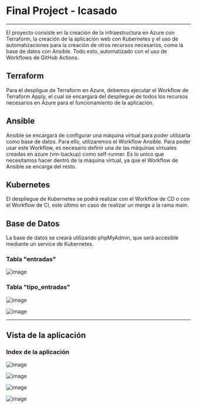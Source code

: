 # Final Project - Icasado
---
El proyecto consiste en la creación de la infraestructura en Azure con Terraform, la creación de la aplicación web con Kubernetes y el uso de automatizaciones para la creación de otros recursos necesarios, como la base de datos con Ansible.
Todo esto, automatizado con el uso de Workflows de GitHub Actions.

## Terraform
Para el despligue de Terraform en Azure, debemos ejecutar el Workflow de Terraform Apply, el cual se encargará del despliegue de todos los recursos necesarios en Azure para el funcionamiento de la aplicación.

## Ansible
Ansible se encargará de configurar una máquina virtual para poder utilizarla como base de datos. Para ello, utilizaremos el Workflow Ansible. Para poder usar este Workflow, es necesario definir una de las máquinas virtuales creadas en azure (vm-backup) como self-runner. Es lo unico que necesitamos hacer dentro de la máquina virtual, ya que el Workflow de Ansible se encarga del resto.

## Kubernetes
El despliegue de Kubernetes se podrá realizar con el Workflow de CD o con el Workflow de CI, este último en caso de realizar un merge a la rama main.

## Base de Datos
La base de datos se creará utilizando phpMyAdmin, que será accesible mediante un service de Kubernetes.
### Tabla "entradas"
![image](https://github.com/stemdo-labs/final-project-icasado01/assets/166407751/d948ac7d-e054-4d74-9bbc-67948140a169)
### Tabla "tipo_entradas"
![image](https://github.com/stemdo-labs/final-project-icasado01/assets/166407751/c36e3e20-475e-4f9f-96aa-a5c02ce3a237)

![image](https://github.com/stemdo-labs/final-project-icasado01/assets/166407751/698d7d81-3ff9-40be-8cea-3010ba265444)

---

## Vista de la aplicación
### Index de la aplicación
![image](https://github.com/stemdo-labs/final-project-icasado01/assets/166407751/7c1d7924-166f-460d-ab16-8bd513c04c28)

![image](https://github.com/stemdo-labs/final-project-icasado01/assets/166407751/ac1dfd04-1077-42a7-876c-a01f0079cb46)

![image](https://github.com/stemdo-labs/final-project-icasado01/assets/166407751/2c618b54-258b-411e-bc89-c6bd893ccc06)

![image](https://github.com/stemdo-labs/final-project-icasado01/assets/166407751/68a3c361-8528-46ba-9c0e-b1a5f21c1c87)






